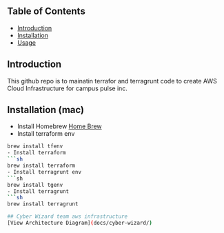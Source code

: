 ## Table of Contents
- [Introduction](#introduction)
- [Installation](#installation)
- [Usage](#usage)

## Introduction
This github repo is to mainatin terrafor and terragrunt code to create AWS Cloud Infrastructure for campus pulse inc.

## Installation (mac)
- Install Homebrew
[Home Brew](https://brew.sh/)
- Install terraform env
```sh
brew install tfenv
- Install terraform
```sh
brew install terraform
- Install terragrunt env
```sh
brew install tgenv
- Install terragrunt
```sh
brew install terragrunt

## Cyber Wizard team aws infrastructure
[View Architecture Diagram](docs/cyber-wizard/)

